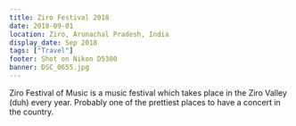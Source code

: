 ```yaml
---
title: Ziro Festival 2018
date: 2018-09-01
location: Ziro, Arunachal Pradesh, India
display_date: Sep 2018
tags: ["Travel"]
footer: Shot on Nikon D5300
banner: DSC_0655.jpg
---
```

Ziro Festival of Music is a music festival which takes place in the Ziro Valley (duh) every year. Probably one of the prettiest places to have a concert in the country.

<!--more-->